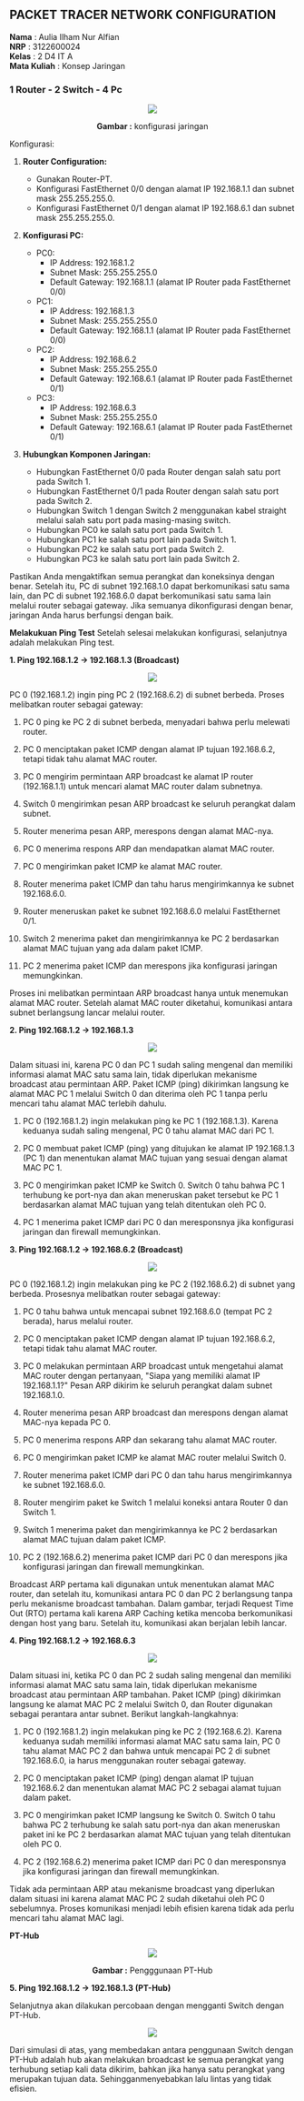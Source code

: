 ## PACKET TRACER NETWORK CONFIGURATION
**Nama** : Aulia Ilham Nur Alfian </br>
**NRP** : 3122600024 </br>
**Kelas** : 2 D4 IT A </br>
**Mata Kuliah** : Konsep Jaringan </br>
### 1 Router - 2 Switch - 4 Pc

<div align="center">
<img src="./assets/1router-2switch-4pc.png">
<p><strong>Gambar :</strong> konfigurasi jaringan</p>
</div>

Konfigurasi:

1. **Router Configuration:**
   - Gunakan Router-PT.
   - Konfigurasi FastEthernet 0/0 dengan alamat IP 192.168.1.1 dan subnet mask 255.255.255.0.
   - Konfigurasi FastEthernet 0/1 dengan alamat IP 192.168.6.1 dan subnet mask 255.255.255.0.

2. **Konfigurasi PC:**
   - PC0:
     - IP Address: 192.168.1.2
     - Subnet Mask: 255.255.255.0
     - Default Gateway: 192.168.1.1 (alamat IP Router pada FastEthernet 0/0)
   - PC1:
     - IP Address: 192.168.1.3
     - Subnet Mask: 255.255.255.0
     - Default Gateway: 192.168.1.1 (alamat IP Router pada FastEthernet 0/0)
   - PC2:
     - IP Address: 192.168.6.2
     - Subnet Mask: 255.255.255.0
     - Default Gateway: 192.168.6.1 (alamat IP Router pada FastEthernet 0/1)
   - PC3:
     - IP Address: 192.168.6.3
     - Subnet Mask: 255.255.255.0
     - Default Gateway: 192.168.6.1 (alamat IP Router pada FastEthernet 0/1)

3. **Hubungkan Komponen Jaringan:**
   - Hubungkan FastEthernet 0/0 pada Router dengan salah satu port pada Switch 1.
   - Hubungkan FastEthernet 0/1 pada Router dengan salah satu port pada Switch 2.
   - Hubungkan Switch 1 dengan Switch 2 menggunakan kabel straight melalui salah satu port pada masing-masing switch.
   - Hubungkan PC0 ke salah satu port pada Switch 1.
   - Hubungkan PC1 ke salah satu port lain pada Switch 1.
   - Hubungkan PC2 ke salah satu port pada Switch 2.
   - Hubungkan PC3 ke salah satu port lain pada Switch 2.

Pastikan Anda mengaktifkan semua perangkat dan koneksinya dengan benar. Setelah itu, PC di subnet 192.168.1.0 dapat berkomunikasi satu sama lain, dan PC di subnet 192.168.6.0 dapat berkomunikasi satu sama lain melalui router sebagai gateway. Jika semuanya dikonfigurasi dengan benar, jaringan Anda harus berfungsi dengan baik.

**Melakukuan Ping Test**
Setelah selesai melakukan konfigurasi, selanjutnya adalah melakukan Ping test.

**1. Ping 192.168.1.2 -> 192.168.1.3 (Broadcast)**

<div align="center">
<img src="./assets/ping1.JPG">

</div>

PC 0 (192.168.1.2) ingin ping PC 2 (192.168.6.2) di subnet berbeda. Proses melibatkan router sebagai gateway:

1. PC 0 ping ke PC 2 di subnet berbeda, menyadari bahwa perlu melewati router.

2. PC 0 menciptakan paket ICMP dengan alamat IP tujuan 192.168.6.2, tetapi tidak tahu alamat MAC router.

3. PC 0 mengirim permintaan ARP broadcast ke alamat IP router (192.168.1.1) untuk mencari alamat MAC router dalam subnetnya.

4. Switch 0 mengirimkan pesan ARP broadcast ke seluruh perangkat dalam subnet.

5. Router menerima pesan ARP, merespons dengan alamat MAC-nya.

6. PC 0 menerima respons ARP dan mendapatkan alamat MAC router.

7. PC 0 mengirimkan paket ICMP ke alamat MAC router.

8. Router menerima paket ICMP dan tahu harus mengirimkannya ke subnet 192.168.6.0.

9. Router meneruskan paket ke subnet 192.168.6.0 melalui FastEthernet 0/1.

10. Switch 2 menerima paket dan mengirimkannya ke PC 2 berdasarkan alamat MAC tujuan yang ada dalam paket ICMP.

11. PC 2 menerima paket ICMP dan merespons jika konfigurasi jaringan memungkinkan.

Proses ini melibatkan permintaan ARP broadcast hanya untuk menemukan alamat MAC router. Setelah alamat MAC router diketahui, komunikasi antara subnet berlangsung lancar melalui router.

**2. Ping 192.168.1.2 -> 192.168.1.3**

<div align="center">
<img src="./assets/ping2.JPG">

</div>

Dalam situasi ini, karena PC 0 dan PC 1 sudah saling mengenal dan memiliki informasi alamat MAC satu sama lain, tidak diperlukan mekanisme broadcast atau permintaan ARP. Paket ICMP (ping) dikirimkan langsung ke alamat MAC PC 1 melalui Switch 0 dan diterima oleh PC 1 tanpa perlu mencari tahu alamat MAC terlebih dahulu.

1. PC 0 (192.168.1.2) ingin melakukan ping ke PC 1 (192.168.1.3). Karena keduanya sudah saling mengenal, PC 0 tahu alamat MAC dari PC 1.

2. PC 0 membuat paket ICMP (ping) yang ditujukan ke alamat IP 192.168.1.3 (PC 1) dan menentukan alamat MAC tujuan yang sesuai dengan alamat MAC PC 1.

3. PC 0 mengirimkan paket ICMP ke Switch 0. Switch 0 tahu bahwa PC 1 terhubung ke port-nya dan akan meneruskan paket tersebut ke PC 1 berdasarkan alamat MAC tujuan yang telah ditentukan oleh PC 0.

4. PC 1 menerima paket ICMP dari PC 0 dan meresponsnya jika konfigurasi jaringan dan firewall memungkinkan.

**3. Ping 192.168.1.2 -> 192.168.6.2 (Broadcast)**

<div align="center">
<img src="./assets/ping3.JPG">

</div>

PC 0 (192.168.1.2) ingin melakukan ping ke PC 2 (192.168.6.2) di subnet yang berbeda. Prosesnya melibatkan router sebagai gateway:

1. PC 0 tahu bahwa untuk mencapai subnet 192.168.6.0 (tempat PC 2 berada), harus melalui router.

2. PC 0 menciptakan paket ICMP dengan alamat IP tujuan 192.168.6.2, tetapi tidak tahu alamat MAC router.

3. PC 0 melakukan permintaan ARP broadcast untuk mengetahui alamat MAC router dengan pertanyaan, "Siapa yang memiliki alamat IP 192.168.1.1?" Pesan ARP dikirim ke seluruh perangkat dalam subnet 192.168.1.0.

4. Router menerima pesan ARP broadcast dan merespons dengan alamat MAC-nya kepada PC 0.

5. PC 0 menerima respons ARP dan sekarang tahu alamat MAC router.

6. PC 0 mengirimkan paket ICMP ke alamat MAC router melalui Switch 0.

7. Router menerima paket ICMP dari PC 0 dan tahu harus mengirimkannya ke subnet 192.168.6.0.

8. Router mengirim paket ke Switch 1 melalui koneksi antara Router 0 dan Switch 1.

9. Switch 1 menerima paket dan mengirimkannya ke PC 2 berdasarkan alamat MAC tujuan dalam paket ICMP.

10. PC 2 (192.168.6.2) menerima paket ICMP dari PC 0 dan merespons jika konfigurasi jaringan dan firewall memungkinkan.

Broadcast ARP pertama kali digunakan untuk menentukan alamat MAC router, dan setelah itu, komunikasi antara PC 0 dan PC 2 berlangsung tanpa perlu mekanisme broadcast tambahan. Dalam gambar, terjadi Request Time Out (RTO) pertama kali karena ARP Caching ketika mencoba berkomunikasi dengan host yang baru. Setelah itu, komunikasi akan berjalan lebih lancar.

**4. Ping 192.168.1.2 -> 192.168.6.3**

<div align="center">
<img src="./assets/ping4.JPG">
</div>

Dalam situasi ini, ketika PC 0 dan PC 2 sudah saling mengenal dan memiliki informasi alamat MAC satu sama lain, tidak diperlukan mekanisme broadcast atau permintaan ARP tambahan. Paket ICMP (ping) dikirimkan langsung ke alamat MAC PC 2 melalui Switch 0, dan Router digunakan sebagai perantara antar subnet. Berikut langkah-langkahnya:

1. PC 0 (192.168.1.2) ingin melakukan ping ke PC 2 (192.168.6.2). Karena keduanya sudah memiliki informasi alamat MAC satu sama lain, PC 0 tahu alamat MAC PC 2 dan bahwa untuk mencapai PC 2 di subnet 192.168.6.0, ia harus menggunakan router sebagai gateway.

2. PC 0 menciptakan paket ICMP (ping) dengan alamat IP tujuan 192.168.6.2 dan menentukan alamat MAC PC 2 sebagai alamat tujuan dalam paket.

3. PC 0 mengirimkan paket ICMP langsung ke Switch 0. Switch 0 tahu bahwa PC 2 terhubung ke salah satu port-nya dan akan meneruskan paket ini ke PC 2 berdasarkan alamat MAC tujuan yang telah ditentukan oleh PC 0.

4. PC 2 (192.168.6.2) menerima paket ICMP dari PC 0 dan meresponsnya jika konfigurasi jaringan dan firewall memungkinkan.

Tidak ada permintaan ARP atau mekanisme broadcast yang diperlukan dalam situasi ini karena alamat MAC PC 2 sudah diketahui oleh PC 0 sebelumnya. Proses komunikasi menjadi lebih efisien karena tidak ada perlu mencari tahu alamat MAC lagi.


**PT-Hub**
<div align="center">
<img src="./assets/topologi-jaringan-hub.png">
<p><strong>Gambar :</strong> Pengggunaan PT-Hub</p>
</div>

**5. Ping 192.168.1.2 -> 192.168.1.3 (PT-Hub)**

Selanjutnya akan dilakukan percobaan dengan mengganti Switch dengan PT-Hub.

<div align="center">
<img src="./assets/ping1-pthub.JPG">

</div>

Dari simulasi di atas, yang membedakan antara penggunaan Switch dengan PT-Hub adalah hub akan melakukan broadcast ke semua perangkat yang terhubung setiap kali data dikirim, bahkan jika hanya satu perangkat yang merupakan tujuan data. Sehingganmenyebabkan lalu lintas yang tidak efisien.